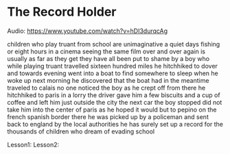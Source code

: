 # The Record Holder

Audio: https://www.youtube.com/watch?v=hDI3durqcAg

children who play truant from school
are unimaginative
a quiet days fishing or eight hours in a
cinema seeing the same film over and
over again
is usually as far as they get
they have all been put to shame
by a boy who while playing truant
travelled sixteen hundred miles
he hitchhiked to dover
and towards evening
went into a boat to find somewhere to
sleep
when he woke up next morning
he discovered that the boat
had in the meantime traveled to calais
no one noticed the boy as he crept off
from there
he hitchhiked to paris in a lorry
the driver gave him a few biscuits and a
cup of coffee and left him just outside
the city
the next car the boy stopped did not
take him into the center of paris as he
hoped it would
but to pepino on the french spanish
border
there he was picked up by a policeman
and sent back to england by the local
authorities
he has surely set up a record for the
thousands of children who dream of
evading school

Lesson1:
Lesson2:
